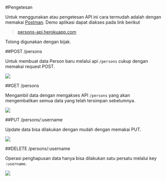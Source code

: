 #Pengetesan

Untuk menggunakan atau pengetesan API ini cara termudah adalah dengan memakai [Postman](https://www.getpostman.com/). Demo aplikasi dapat diakses pada link berikut

> [persons-api.herokuapp.com](persons-api.herokuapp.com)

Tolong digunakan dengan bijak. 

##POST /persons 

Untuk membuat data Person baru melalui api `/persons` cukup dengan memakai request POST. 

![](https://raw.githubusercontent.com/junwatu/pengenalan-nodejs-gitbook/develop/images/person-rest-post.png)


##GET /persons

Mengambil data dengan mengakses API `/persons` yang akan mengembalikan semua data yang telah tersimpan sebelumnya. 

![](https://raw.githubusercontent.com/junwatu/pengenalan-nodejs-gitbook/develop/images/person-rest-get.png)


##PUT /persons/:username

Update data bisa dilakukan dengan mudah dengan memakai PUT.

![](https://raw.githubusercontent.com/junwatu/pengenalan-nodejs-gitbook/develop/images/person-rest-update.png)


##DELETE /persons/:username

Operasi penghapusan data hanya bisa dilakukan satu persatu melalui key `:username`.

![](https://raw.githubusercontent.com/junwatu/pengenalan-nodejs-gitbook/develop/images/person-rest-delete.png)